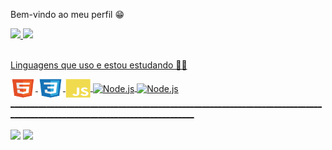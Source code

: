  Bem-vindo ao meu perfil 😁

 <div>
   <a href="https://github.com/AAVie1ra">
   <img height="180em" src="https://github-readme-stats.vercel.app/api?username=AAVie1ra&show_icons=true&theme=highcontrast&include_all_commits=true&count_private=true"/>
   <img height="180em" src="https://github-readme-stats.vercel.app/api/top-langs/?username=AAVie1ra&layout=compact&langs_count=6&theme=highcontrast"/>
</div>
    <br>
<div style="display: inline_block">

Linguagens que uso e estou estudando 👾🤓

  <img align="center" alt="HTML" height="30" width="40" src="https://raw.githubusercontent.com/devicons/devicon/master/icons/html5/html5-original.svg">
  <img align="center" alt="CSS" height="30" width="40" src="https://raw.githubusercontent.com/devicons/devicon/master/icons/css3/css3-original.svg">
  <img align="center" alt="Js" height="30" width="40" src="https://raw.githubusercontent.com/devicons/devicon/master/icons/javascript/javascript-plain.svg">
  <img align="center" alt="Node.js" height="30" width="40" src="https://cdn.jsdelivr.net/gh/devicons/devicon@latest/icons/nodejs/nodejs-original.svg" />
  <img  align="center" alt="Node.js" height="30" width="40" src="https://cdn.jsdelivr.net/gh/devicons/devicon@latest/icons/react/react-original.svg" />              
  
</div>
____________________________________________________________________________________________________________________________
<br> <br>

<div>
  <a href = "mailto:arthuraugustovieira@gmail.com"><img src="https://img.shields.io/badge/Gmail-D14836?style=for-the-badge&logo=gmail&logoColor=white" target="_blank"></a>
  <a href="https://www.linkedin.com/in/arthur-augusto-vieira-2718a7280" target="_blank"><img src="https://img.shields.io/badge/-LinkedIn-%230077B5?style=for-the-badge&logo=linkedin&logoColor=white" target="_blank"></a> 
</div>
